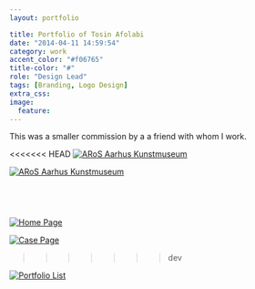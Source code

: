 ```yaml
---
layout: portfolio

title: Portfolio of Tosin Afolabi
date: "2014-04-11 14:59:54"
category: work
accent_color: "#f06765"
title-color: "#"
role: "Design Lead"
tags: [Branding, Logo Design]
extra_css:
image:
  feature: 
---
```


This was a smaller commission by a a friend with whom I work.

<<<<<<< HEAD
<a data-fluidbox class="zoomIt" href="https://lh4.ggpht.com/0L_t3vPOUXSmdNyDNyM9J0u3QoUZR4PIcqG5ObR6NWzv-UtUb0b823Vj4Uk_N035uks=h900"><img src="https://lh4.ggpht.com/0L_t3vPOUXSmdNyDNyM9J0u3QoUZR4PIcqG5ObR6NWzv-UtUb0b823Vj4Uk_N035uks=h900" alt="ARoS Aarhus Kunstmuseum" title="ARoS Aarhus Kundstmuseum" /></a>


<a data-fluidbox class="zoomIt" href="{{ site.url }}{{ site.images_url }}tosin-home.jpg"><img src="{{ site.url }}{{ site.images_url }}tosin-home.jpg" alt="ARoS Aarhus Kunstmuseum" title="ARoS Aarhus Kundstmuseum"></a>

<a data-fluidbox class="zoomIt" href="{{ site.url }}{{ site.images_url }}tosin-work.jpg"><img src="{{ site.url }}{{ site.images_url }}tosin-work.jpg" alt=""></a>

<a data-fluidbox class="zoomIt" href="{{ site.url }}{{ site.images_url }}tosin-listing.jpg"><img src="{{ site.url }}{{ site.images_url }}tosin-listing.jpg" alt=""></a>
=======
<a role="fluidbox" class="center" href="{{ site.url }}{{ site.images_url }}tosin-home.jpg"><img src="{{ site.url }}{{ site.images_url }}tosin-home.jpg" alt="Home Page"></a>

<a role="fluidbox" class="center" href="{{ site.url }}{{ site.images_url }}tosin-work.jpg"><img src="{{ site.url }}{{ site.images_url }}tosin-work.jpg" alt="Case Page"></a>
>>>>>>> dev

<a role="fluidbox" class="center" href="http://beta.twnsnd.co{{ site.images_url }}tosin-listing.jpg"><img src="{{ site.url }}{{ site.images_url }}tosin-listing.jpg" alt="Portfolio List"></a>

